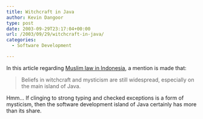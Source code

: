 ```yaml
---
title: Witchcraft in Java
author: Kevin Dangoor
type: post
date: 2003-09-29T23:17:04+00:00
url: /2003/09/29/witchcraft-in-java/
categories:
  - Software Development

---
```

In this article regarding [Muslim law in Indonesia][1], a mention is made that:

> Beliefs in witchcraft and mysticism are still widespread, especially on the main island of Java.

Hmm&#8230; If clinging to strong typing and checked exceptions is a form of mysticism, then the software development island of Java certainly has more than its share.

 [1]: http://story.news.yahoo.com/news?tmpl=story&cid=583&ncid=583&e=3&u=/nm/20030929/od_nm/life_indonesia_sex_dc "Yahoo! News - Sex Before Marriage a Crime?"